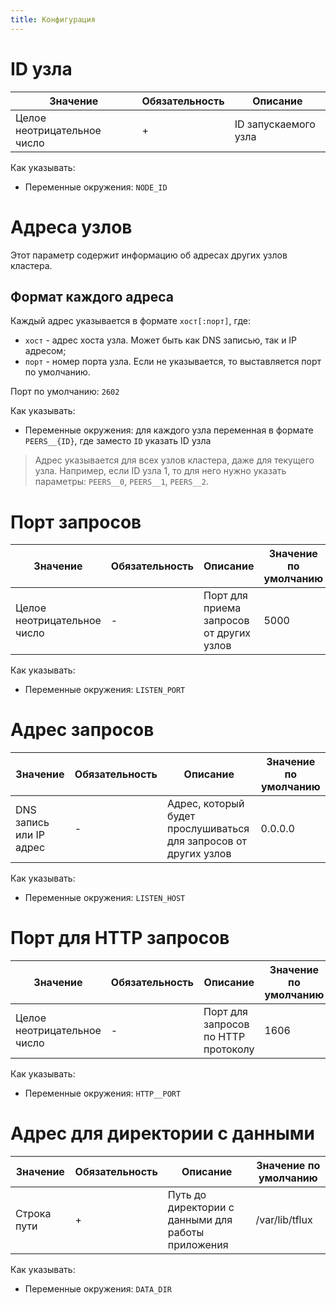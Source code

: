 ```yaml
---
title: Конфигурация
---
```


# ID узла

| Значение                    | Обязательность | Описание             |
|-----------------------------|----------------|----------------------|
| Целое неотрицательное число | +              | ID запускаемого узла |

Как указывать:

- Переменные окружения: `NODE_ID`

# Адреса узлов

Этот параметр содержит информацию об адресах других узлов кластера.

## Формат каждого адреса

Каждый адрес указывается в формате `хост[:порт]`, где:

- `хост` - адрес хоста узла. Может быть как DNS записью, так и IP адресом;
- `порт` - номер порта узла. Если не указывается, то выставляется порт по умолчанию.

Порт по умолчанию: `2602`

Как указывать:

- Переменные окружения: для каждого узла переменная в формате `PEERS__{ID}`, где заместо `ID` указать ID узла

> Адрес указывается для всех узлов кластера, даже для текущего узла.
> Например, если ID узла 1, то для него нужно указать параметры: `PEERS__0`, `PEERS__1`, `PEERS__2`.

# Порт запросов

| Значение                    | Обязательность | Описание                                 | Значение по умолчанию |
|-----------------------------|----------------|------------------------------------------|-----------------------|
| Целое неотрицательное число | -              | Порт для приема запросов от других узлов | 5000                  |

Как указывать:

- Переменные окружения: `LISTEN_PORT`

# Адрес запросов

| Значение                | Обязательность | Описание                                                         | Значение по умолчанию |
|-------------------------|----------------|------------------------------------------------------------------|-----------------------|
| DNS запись или IP адрес | -              | Адрес, который будет прослушиваться для запросов от других узлов | 0.0.0.0               |

Как указывать:

- Переменные окружения: `LISTEN_HOST`

# Порт для HTTP запросов

| Значение                    | Обязательность | Описание                            | Значение по умолчанию |
|-----------------------------|----------------|-------------------------------------|-----------------------|
| Целое неотрицательное число | -              | Порт для запросов по HTTP протоколу | 1606                  |

Как указывать:

- Переменные окружения: `HTTP__PORT`

# Адрес для директории с данными

| Значение    | Обязательность | Описание                                           | Значение по умолчанию |
|-------------|----------------|----------------------------------------------------|-----------------------|
| Строка пути | +              | Путь до директории с данными для работы приложения | /var/lib/tflux        |

Как указывать:

- Переменные окружения: `DATA_DIR`
